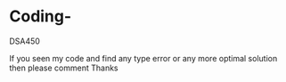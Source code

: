 # Coding-
DSA450
 
If you seen my code and find any type error or any more optimal solution then please comment 
Thanks 
